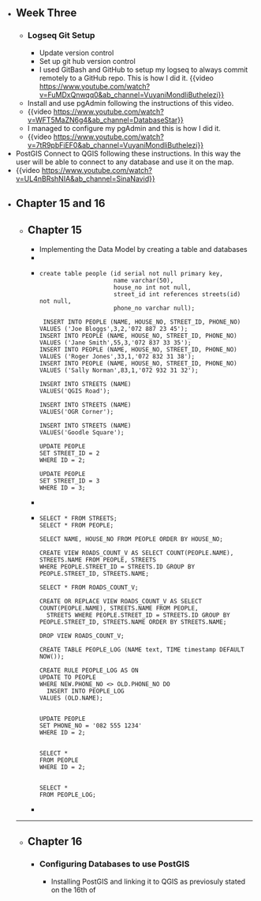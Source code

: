 - ## Week Three
	- ### Logseq Git Setup
		- Update version control
		- Set up git hub version control
		- I used GitBash and GitHub to setup my logseq to always commit remotely to a GitHub repo. This is how I did it.
		  {{video https://www.youtube.com/watch?v=FuMDxQnwqq0&ab_channel=VuyaniMondliButhelezi}}
	- Install and use pgAdmin following the instructions of this video.
	- {{video https://www.youtube.com/watch?v=WFT5MaZN6g4&ab_channel=DatabaseStar}}
	- I managed to configure my pgAdmin and this is how I did it.
	- {{video https://www.youtube.com/watch?v=7tR9pbFiEF0&ab_channel=VuyaniMondliButhelezi}}
- PostGIS Connect to QGIS following these instructions. In this way the user will be able to connect to any database and use it on the map.
- {{video https://www.youtube.com/watch?v=UL4nBRshNIA&ab_channel=SinaNavid}}
- ## Chapter 15 and 16
	- ## Chapter 15
		- Implementing the Data Model by creating a table and databases
		- ![<title>](<https://i.imgur.com/J04418t.png>)
		- ```
		  create table people (id serial not null primary key,
		                       name varchar(50),
		                       house_no int not null,
		                       street_id int references streets(id) not null,
		                       phone_no varchar null);
		   
		   INSERT INTO PEOPLE (NAME, HOUSE_NO, STREET_ID, PHONE_NO) VALUES ('Joe Bloggs',3,2,'072 887 23 45');
		  INSERT INTO PEOPLE (NAME, HOUSE_NO, STREET_ID, PHONE_NO) VALUES ('Jane Smith',55,3,'072 837 33 35');
		  INSERT INTO PEOPLE (NAME, HOUSE_NO, STREET_ID, PHONE_NO) VALUES ('Roger Jones',33,1,'072 832 31 38');
		  INSERT INTO PEOPLE (NAME, HOUSE_NO, STREET_ID, PHONE_NO) VALUES ('Sally Norman',83,1,'072 932 31 32');
		  
		  INSERT INTO STREETS (NAME)
		  VALUES('QGIS Road');
		  
		  INSERT INTO STREETS (NAME)
		  VALUES('OGR Corner');
		  
		  INSERT INTO STREETS (NAME)
		  VALUES('Goodle Square');
		  
		  UPDATE PEOPLE
		  SET STREET_ID = 2
		  WHERE ID = 2;
		  
		  UPDATE PEOPLE
		  SET STREET_ID = 3
		  WHERE ID = 3;
		  ```
		- ![<title>](<https://i.imgur.com/KjaeAll.png>)
		- ```
		  SELECT * FROM STREETS;
		  SELECT * FROM PEOPLE;
		  
		  SELECT NAME, HOUSE_NO FROM PEOPLE ORDER BY HOUSE_NO;
		  
		  CREATE VIEW ROADS_COUNT_V AS SELECT COUNT(PEOPLE.NAME), STREETS.NAME FROM PEOPLE, STREETS
		  WHERE PEOPLE.STREET_ID = STREETS.ID GROUP BY PEOPLE.STREET_ID, STREETS.NAME;
		  
		  SELECT * FROM ROADS_COUNT_V;
		  
		  CREATE OR REPLACE VIEW ROADS_COUNT_V AS SELECT COUNT(PEOPLE.NAME), STREETS.NAME FROM PEOPLE, 
		  	STREETS WHERE PEOPLE.STREET_ID = STREETS.ID GROUP BY PEOPLE.STREET_ID, STREETS.NAME ORDER BY STREETS.NAME;
		  
		  DROP VIEW ROADS_COUNT_V;
		  
		  CREATE TABLE PEOPLE_LOG (NAME text, TIME timestamp DEFAULT NOW());
		  
		  CREATE RULE PEOPLE_LOG AS ON
		  UPDATE TO PEOPLE
		  WHERE NEW.PHONE_NO <> OLD.PHONE_NO DO
		  	INSERT INTO PEOPLE_LOG
		  VALUES (OLD.NAME);
		  
		  
		  UPDATE PEOPLE
		  SET PHONE_NO = '082 555 1234'
		  WHERE ID = 2;
		  
		  
		  SELECT *
		  FROM PEOPLE
		  WHERE ID = 2;
		  
		  
		  SELECT *
		  FROM PEOPLE_LOG;
		  ```
		-
	- -----
	- ## Chapter 16
		- ### Configuring Databases to use PostGIS
			- Installing PostGIS and linking it to QGIS as previosuly stated on the 16th of